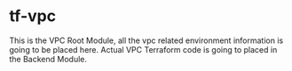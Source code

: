# tf-vpc

This is the VPC Root Module, all the vpc related environment information is going to be placed here. Actual VPC Terraform code is going to placed in the Backend Module.

